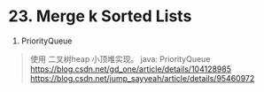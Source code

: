 # 23. Merge k Sorted Lists

1. PriorityQueue
> 使用 二叉树heap 小顶堆实现。
>java: PriorityQueue 
https://blog.csdn.net/gd_one/article/details/104128985
https://blog.csdn.net/jump_sayyeah/article/details/95460972
